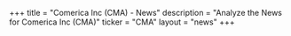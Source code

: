 +++
title = "Comerica Inc (CMA) - News"
description = "Analyze the News for Comerica Inc (CMA)"
ticker = "CMA"
layout = "news"
+++


